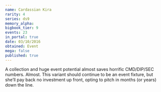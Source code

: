 ```yaml
---
name: Cardassian Kira
rarity: 4
series: ds9
memory_alpha:
bigbook_tier: 9
events: 23
in_portal: true
date: 03/10/2016
obtained: Event
mega: false
published: true
---
```


A collection and huge event potential almost saves horrific CMD/DIP/SEC numbers. Almost. This variant should continue to be an event fixture, but she’ll pay back no investment up front, opting to pitch in months (or years) down the line.
